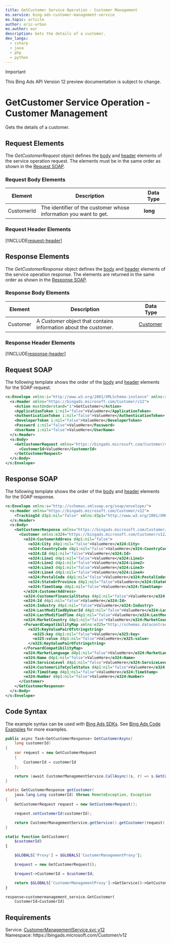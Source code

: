 ```yaml
---
title: GetCustomer Service Operation - Customer Management
ms.service: bing-ads-customer-management-service
ms.topic: article
author: eric-urban
ms.author: eur
description: Gets the details of a customer.
dev_langs: 
  - csharp
  - java
  - php
  - python
---
```

> [!IMPORTANT]
> This Bing Ads API Version 12 preview documentation is subject to change.
# GetCustomer Service Operation - Customer Management
Gets the details of a customer.

## <a name="request"></a>Request Elements
The *GetCustomerRequest* object defines the [body](#request-body) and [header](#request-header) elements of the service operation request. The elements must be in the same order as shown in the [Request SOAP](#request-soap). 

### <a name="request-body"></a>Request Body Elements

|Element|Description|Data Type|
|-----------|---------------|-------------|
|<a name="customerid"></a>CustomerId|The identifier of the customer whose information you want to get.|**long**|

### <a name="request-header"></a>Request Header Elements
[!INCLUDE[request-header](./includes/request-header.md)]

## <a name="response"></a>Response Elements
The *GetCustomerResponse* object defines the [body](#response-body) and [header](#response-header) elements of the service operation response. The elements are returned in the same order as shown in the [Response SOAP](#response-soap).

### <a name="response-body"></a>Response Body Elements

|Element|Description|Data Type|
|-----------|---------------|-------------|
|<a name="customer"></a>Customer|A *Customer* object that contains information about the customer.|[Customer](customer.md)|

### <a name="response-header"></a>Response Header Elements
[!INCLUDE[response-header](./includes/response-header.md)]

## <a name="request-soap"></a>Request SOAP
The following template shows the order of the [body](#request-body) and [header](#request-header) elements for the SOAP request.

```xml
<s:Envelope xmlns:i="http://www.w3.org/2001/XMLSchema-instance" xmlns:s="http://schemas.xmlsoap.org/soap/envelope/">
  <s:Header xmlns="https://bingads.microsoft.com/Customer/v12">
    <Action mustUnderstand="1">GetCustomer</Action>
    <ApplicationToken i:nil="false">ValueHere</ApplicationToken>
    <AuthenticationToken i:nil="false">ValueHere</AuthenticationToken>
    <DeveloperToken i:nil="false">ValueHere</DeveloperToken>
    <Password i:nil="false">ValueHere</Password>
    <UserName i:nil="false">ValueHere</UserName>
  </s:Header>
  <s:Body>
    <GetCustomerRequest xmlns="https://bingads.microsoft.com/Customer/v12">
      <CustomerId>ValueHere</CustomerId>
    </GetCustomerRequest>
  </s:Body>
</s:Envelope>
```

## <a name="response-soap"></a>Response SOAP
The following template shows the order of the [body](#response-body) and [header](#response-header) elements for the SOAP response.

```xml
<s:Envelope xmlns:s="http://schemas.xmlsoap.org/soap/envelope/">
  <s:Header xmlns="https://bingads.microsoft.com/Customer/v12">
    <TrackingId d3p1:nil="false" xmlns:d3p1="http://www.w3.org/2001/XMLSchema-instance">ValueHere</TrackingId>
  </s:Header>
  <s:Body>
    <GetCustomerResponse xmlns="https://bingads.microsoft.com/Customer/v12">
      <Customer xmlns:e324="https://bingads.microsoft.com/Customer/v12/Entities" d4p1:nil="false" xmlns:d4p1="http://www.w3.org/2001/XMLSchema-instance">
        <e324:CustomerAddress d4p1:nil="false">
          <e324:City d4p1:nil="false">ValueHere</e324:City>
          <e324:CountryCode d4p1:nil="false">ValueHere</e324:CountryCode>
          <e324:Id d4p1:nil="false">ValueHere</e324:Id>
          <e324:Line1 d4p1:nil="false">ValueHere</e324:Line1>
          <e324:Line2 d4p1:nil="false">ValueHere</e324:Line2>
          <e324:Line3 d4p1:nil="false">ValueHere</e324:Line3>
          <e324:Line4 d4p1:nil="false">ValueHere</e324:Line4>
          <e324:PostalCode d4p1:nil="false">ValueHere</e324:PostalCode>
          <e324:StateOrProvince d4p1:nil="false">ValueHere</e324:StateOrProvince>
          <e324:TimeStamp d4p1:nil="false">ValueHere</e324:TimeStamp>
        </e324:CustomerAddress>
        <e324:CustomerFinancialStatus d4p1:nil="false">ValueHere</e324:CustomerFinancialStatus>
        <e324:Id d4p1:nil="false">ValueHere</e324:Id>
        <e324:Industry d4p1:nil="false">ValueHere</e324:Industry>
        <e324:LastModifiedByUserId d4p1:nil="false">ValueHere</e324:LastModifiedByUserId>
        <e324:LastModifiedTime d4p1:nil="false">ValueHere</e324:LastModifiedTime>
        <e324:MarketCountry d4p1:nil="false">ValueHere</e324:MarketCountry>
        <ForwardCompatibilityMap xmlns:e325="http://schemas.datacontract.org/2004/07/System.Collections.Generic" d4p1:nil="false">
          <e325:KeyValuePairOfstringstring>
            <e325:key d4p1:nil="false">ValueHere</e325:key>
            <e325:value d4p1:nil="false">ValueHere</e325:value>
          </e325:KeyValuePairOfstringstring>
        </ForwardCompatibilityMap>
        <e324:MarketLanguage d4p1:nil="false">ValueHere</e324:MarketLanguage>
        <e324:Name d4p1:nil="false">ValueHere</e324:Name>
        <e324:ServiceLevel d4p1:nil="false">ValueHere</e324:ServiceLevel>
        <e324:CustomerLifeCycleStatus d4p1:nil="false">ValueHere</e324:CustomerLifeCycleStatus>
        <e324:TimeStamp d4p1:nil="false">ValueHere</e324:TimeStamp>
        <e324:Number d4p1:nil="false">ValueHere</e324:Number>
      </Customer>
    </GetCustomerResponse>
  </s:Body>
</s:Envelope>
```

## <a name="example"></a>Code Syntax
The example syntax can be used with [Bing Ads SDKs](~/guides/client-libraries.md). See [Bing Ads Code Examples](~/guides/code-examples.md) for more examples.
```csharp
public async Task<GetCustomerResponse> GetCustomerAsync(
	long customerId)
{
	var request = new GetCustomerRequest
	{
		CustomerId = customerId
	};

	return (await CustomerManagementService.CallAsync((s, r) => s.GetCustomerAsync(r), request));
}
```
```java
static GetCustomerResponse getCustomer(
	java.lang.Long customerId) throws RemoteException, Exception
{
	GetCustomerRequest request = new GetCustomerRequest();

	request.setCustomerId(customerId);

	return CustomerManagementService.getService().getCustomer(request);
}
```
```php
static function GetCustomer(
	$customerId)
{

	$GLOBALS['Proxy'] = $GLOBALS['CustomerManagementProxy'];

	$request = new GetCustomerRequest();

	$request->CustomerId = $customerId;

	return $GLOBALS['CustomerManagementProxy']->GetService()->GetCustomer($request);
}
```
```python
response=customermanagement_service.GetCustomer(
	CustomerId=CustomerId)
```

## Requirements
Service: [CustomerManagementService.svc v12](https://clientcenter.api.bingads.microsoft.com/Api/CustomerManagement/v12/CustomerManagementService.svc)  
Namespace: https\://bingads.microsoft.com/Customer/v12  


